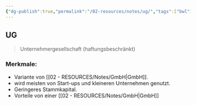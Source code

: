 ```yaml
---
{"dg-publish":true,"permalink":"/02-resources/notes/ug/","tags":["bwl"],"noteIcon":"","updated":"2024-06-10T02:02:17.773+02:00"}
---
```


## UG 
> Unternehmergesellschaft (haftungsbeschränkt)

### Merkmale:
- Variante von [[02 - RESOURCES/Notes/GmbH\|GmbH]].
- wird meisten von Start-ups und kleineren Unternehmen genutzt.
- Geringeres Stammkapital.
- Vorteile von einer [[02 - RESOURCES/Notes/GmbH\|GmbH]]

